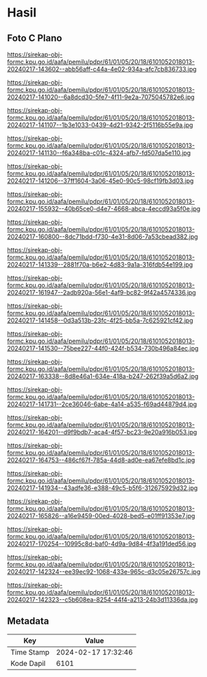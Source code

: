 # Hasil

## Foto C Plano

https://sirekap-obj-formc.kpu.go.id/aafa/pemilu/pdpr/61/01/05/20/18/6101052018013-20240217-143602--abb56aff-c44a-4e02-934a-afc7cb836733.jpg

https://sirekap-obj-formc.kpu.go.id/aafa/pemilu/pdpr/61/01/05/20/18/6101052018013-20240217-141020--6a8dcd30-5fe7-4f11-9e2a-7075045782e6.jpg

https://sirekap-obj-formc.kpu.go.id/aafa/pemilu/pdpr/61/01/05/20/18/6101052018013-20240217-141107--1b3e1033-0439-4d21-9342-2f5116b55e9a.jpg

https://sirekap-obj-formc.kpu.go.id/aafa/pemilu/pdpr/61/01/05/20/18/6101052018013-20240217-141130--f6a348ba-c01c-4324-afb7-fd507da5e110.jpg

https://sirekap-obj-formc.kpu.go.id/aafa/pemilu/pdpr/61/01/05/20/18/6101052018013-20240217-141206--37ff1604-3a06-45e0-90c5-98cf19fb3d03.jpg

https://sirekap-obj-formc.kpu.go.id/aafa/pemilu/pdpr/61/01/05/20/18/6101052018013-20240217-155932--40b65ce0-d4e7-4668-abca-4eccd93a5f0e.jpg

https://sirekap-obj-formc.kpu.go.id/aafa/pemilu/pdpr/61/01/05/20/18/6101052018013-20240217-160800--8dc71bdd-f730-4e31-8d06-7a53cbead382.jpg

https://sirekap-obj-formc.kpu.go.id/aafa/pemilu/pdpr/61/01/05/20/18/6101052018013-20240217-141339--2881f70a-b6e2-4d83-9a1a-316fdb54e199.jpg

https://sirekap-obj-formc.kpu.go.id/aafa/pemilu/pdpr/61/01/05/20/18/6101052018013-20240217-161947--2adb920a-56e1-4af9-bc82-9f42a4574336.jpg

https://sirekap-obj-formc.kpu.go.id/aafa/pemilu/pdpr/61/01/05/20/18/6101052018013-20240217-141458--0d3a513b-23fc-4f25-bb5a-7c625921cf42.jpg

https://sirekap-obj-formc.kpu.go.id/aafa/pemilu/pdpr/61/01/05/20/18/6101052018013-20240217-141530--75bee227-44f0-424f-b534-730b496a84ec.jpg

https://sirekap-obj-formc.kpu.go.id/aafa/pemilu/pdpr/61/01/05/20/18/6101052018013-20240217-163338--8d8e46a1-634e-418a-b247-262f39a5d6a2.jpg

https://sirekap-obj-formc.kpu.go.id/aafa/pemilu/pdpr/61/01/05/20/18/6101052018013-20240217-141731--2ce36046-6abe-4a14-a535-f69ad44879d4.jpg

https://sirekap-obj-formc.kpu.go.id/aafa/pemilu/pdpr/61/01/05/20/18/6101052018013-20240217-164201--d9f9bdb7-aca4-4f57-bc23-9e20a916b053.jpg

https://sirekap-obj-formc.kpu.go.id/aafa/pemilu/pdpr/61/01/05/20/18/6101052018013-20240217-164753--486cf67f-785a-44d8-ad0e-ea67efe8bd1c.jpg

https://sirekap-obj-formc.kpu.go.id/aafa/pemilu/pdpr/61/01/05/20/18/6101052018013-20240217-141934--43adfe36-e388-49c5-b5f6-312675929d32.jpg

https://sirekap-obj-formc.kpu.go.id/aafa/pemilu/pdpr/61/01/05/20/18/6101052018013-20240217-165826--a16e9459-00ed-4028-bed5-e01ff91353e7.jpg

https://sirekap-obj-formc.kpu.go.id/aafa/pemilu/pdpr/61/01/05/20/18/6101052018013-20240217-170254--10995c8d-baf0-4d9a-9d84-4f3a191ded56.jpg

https://sirekap-obj-formc.kpu.go.id/aafa/pemilu/pdpr/61/01/05/20/18/6101052018013-20240217-142324--ee39ec92-1068-433e-965c-d3c05e26757c.jpg

https://sirekap-obj-formc.kpu.go.id/aafa/pemilu/pdpr/61/01/05/20/18/6101052018013-20240217-142323--c5b608ea-8254-44f4-a213-24b3d11336da.jpg


## Metadata

| Key        | Value               |
| ---------- | ------------------- |
| Time Stamp | 2024-02-17 17:32:46 |
| Kode Dapil | 6101                |



